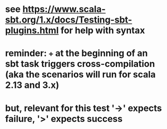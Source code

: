 # see https://www.scala-sbt.org/1.x/docs/Testing-sbt-plugins.html for help with syntax

# reminder: `+` at the beginning of an sbt task triggers cross-compilation (aka the scenarios will run for scala 2.13 and 3.x)
# but, relevant for this test '->' expects failure, '>' expects success